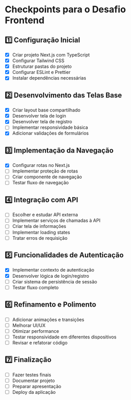 # Checkpoints para o Desafio Frontend

## 1️⃣ Configuração Inicial
- [x] Criar projeto Next.js com TypeScript
- [x] Configurar Tailwind CSS
- [x] Estruturar pastas do projeto
- [x] Configurar ESLint e Prettier
- [x] Instalar dependências necessárias

## 2️⃣ Desenvolvimento das Telas Base
- [x] Criar layout base compartilhado
- [x] Desenvolver tela de login
- [x] Desenvolver tela de registro
- [ ] Implementar responsividade básica
- [x] Adicionar validações de formulários

## 3️⃣ Implementação da Navegação
- [x] Configurar rotas no Next.js
- [ ] Implementar proteção de rotas
- [ ] Criar componente de navegação
- [ ] Testar fluxo de navegação

## 4️⃣ Integração com API 
- [ ] Escolher e estudar API externa
- [ ] Implementar serviços de chamadas à API
- [ ] Criar tela de informações
- [ ] Implementar loading states
- [ ] Tratar erros de requisição

## 5️⃣ Funcionalidades de Autenticação
- [x] Implementar contexto de autenticação
- [x] Desenvolver lógica de login/registro
- [ ] Criar sistema de persistência de sessão
- [ ] Testar fluxo completo

## 6️⃣ Refinamento e Polimento
- [ ] Adicionar animações e transições
- [ ] Melhorar UI/UX
- [ ] Otimizar performance
- [ ] Testar responsividade em diferentes dispositivos
- [ ] Revisar e refatorar código

## 7️⃣ Finalização
- [ ] Fazer testes finais
- [ ] Documentar projeto
- [ ] Preparar apresentação
- [ ] Deploy da aplicação
